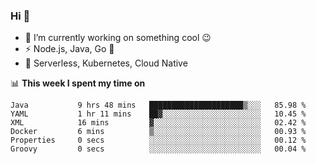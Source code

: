 ### Hi 👋

<!--
**nodejh/nodejh** is a ✨ _special_ ✨ repository because its `README.md` (this file) appears on your GitHub profile.

Here are some ideas to get you started:

- 🔭 I’m currently working on ...
- 🌱 I’m currently learning ...
- 👯 I’m looking to collaborate on ...
- 🤔 I’m looking for help with ...
- 💬 Ask me about ...
- 📫 How to reach me: ...
- 😄 Pronouns: ...
- ⚡ Fun fact: ...
-->

- 🔭 I’m currently working on something cool :wink:
- ⚡ Node.js, Java, Go :thought_balloon:
- 🤖 Serverless, Kubernetes, Cloud Native

📊 **This week I spent my time on**

<!--START_SECTION:waka-->

```text
Java           9 hrs 48 mins   █████████████████████▒░░░   85.98 %
YAML           1 hr 11 mins    ██▓░░░░░░░░░░░░░░░░░░░░░░   10.45 %
XML            16 mins         ▓░░░░░░░░░░░░░░░░░░░░░░░░   02.42 %
Docker         6 mins          ▒░░░░░░░░░░░░░░░░░░░░░░░░   00.93 %
Properties     0 secs          ░░░░░░░░░░░░░░░░░░░░░░░░░   00.12 %
Groovy         0 secs          ░░░░░░░░░░░░░░░░░░░░░░░░░   00.04 %
```

<!--END_SECTION:waka-->


<!--
:traffic_light: **Visitors**

![visitors](https://visitor-badge.glitch.me/badge?page_id=nodejh.nodejh)
-->
